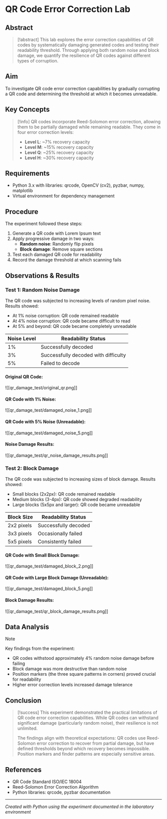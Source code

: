 # QR Code Error Correction Lab

## Abstract

> [!abstract]
> This lab explores the error correction capabilities of QR codes by systematically damaging generated codes and testing their readability threshold. Through applying both random noise and block damage, we quantify the resilience of QR codes against different types of corruption.

## Aim

To investigate QR code error correction capabilities by gradually corrupting a QR code and determining the threshold at which it becomes unreadable.

## Key Concepts

> [!info]
> QR codes incorporate Reed-Solomon error correction, allowing them to be partially damaged while remaining readable. They come in four error correction levels:
> - **Level L**: ~7% recovery capacity
> - **Level M**: ~15% recovery capacity
> - **Level Q**: ~25% recovery capacity
> - **Level H**: ~30% recovery capacity
## Requirements

- Python 3.x with libraries: qrcode, OpenCV (cv2), pyzbar, numpy, matplotlib
- Virtual environment for dependency management

## Procedure

The experiment followed these steps:
1. Generate a QR code with Lorem Ipsum text
2. Apply progressive damage in two ways:
   - **Random noise**: Randomly flip pixels
   - **Block damage**: Remove square sections
3. Test each damaged QR code for readability
4. Record the damage threshold at which scanning fails

## Observations & Results

### Test 1: Random Noise Damage

The QR code was subjected to increasing levels of random pixel noise. Results showed:
- At 1% noise corruption: QR code remained readable
- At 4% noise corruption: QR code became difficult to read
- At 5% and beyond: QR code became completely unreadable

| Noise Level | Readability Status |
|-------------|-------------------|
| 1% | Successfully decoded |
| 3% | Successfully decoded with difficulty |
| 5% | Failed to decode |

#### Original QR Code:
![[qr_damage_test/original_qr.png]]

#### QR Code with 1% Noise:
![[qr_damage_test/damaged_noise_1.png]]

#### QR Code with 5% Noise (Unreadable):
![[qr_damage_test/damaged_noise_5.png]]

#### Noise Damage Results:
![[qr_damage_test/qr_noise_damage_results.png]]
### Test 2: Block Damage

The QR code was subjected to increasing sizes of block damage. Results showed:
- Small blocks (2x2px): QR code remained readable
- Medium blocks (3-4px): QR code showed degraded readability
- Large blocks (5x5px and larger): QR code became unreadable

| Block Size | Readability Status |
|------------|-------------------|
| 2x2 pixels | Successfully decoded |
| 3x3 pixels | Occasionally failed |
| 5x5 pixels | Consistently failed |

#### QR Code with Small Block Damage:
![[qr_damage_test/damaged_block_2.png]]

#### QR Code with Large Block Damage (Unreadable):
![[qr_damage_test/damaged_block_5.png]]

#### Block Damage Results:
![[qr_damage_test/qr_block_damage_results.png]]

## Data Analysis

> [!note]
> Key findings from the experiment:
> - QR codes withstood approximately 4% random noise damage before failing
> - Block damage was more destructive than random noise
> - Position markers (the three square patterns in corners) proved crucial for readability
> - Higher error correction levels increased damage tolerance
## Conclusion

> [!success]
> This experiment demonstrated the practical limitations of QR code error correction capabilities. While QR codes can withstand significant damage (particularly random noise), their resilience is not unlimited.
> 
> The findings align with theoretical expectations: QR codes use Reed-Solomon error correction to recover from partial damage, but have defined thresholds beyond which recovery becomes impossible. Position markers and finder patterns are especially sensitive areas.

## References

- QR Code Standard ISO/IEC 18004
- Reed-Solomon Error Correction Algorithm
- Python libraries: qrcode, pyzbar documentation

---

*Created with Python using the experiment documented in the laboratory environment*

